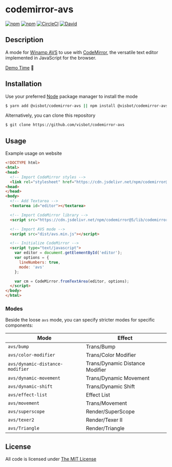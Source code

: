 # codemirror-avs

[![npm](https://img.shields.io/npm/l/@visbot/codemirror-avs.svg?style=flat-square)](https://www.npmjs.org/package/@visbot/codemirror-avs)
[![npm](https://img.shields.io/npm/v/@visbot/codemirror-avs.svg?style=flat-square)](https://www.npmjs.org/package/@visbot/codemirror-avs)
[![CircleCI](https://img.shields.io/circleci/project/visbot/codemirror-avs.svg?style=flat-square)](https://circleci.com/gh/visbot/codemirror-avs)
[![David](https://img.shields.io/david/dev/visbot/codemirror-avs.svg?style=flat-square)](https://david-dm.org/visbot/codemirror-avs?type=dev)

## Description

A mode for [Winamp AVS](https://www.wikiwand.com/en/Advanced_Visualization_Studio) to use with [CodeMirror](https://codemirror.net/), the versatile text editor implemented in JavaScript for the browser.

[Demo Time](https://visbot.github.io/codemirror-avs/) 🙌

## Installation

Use your preferred [Node](https://nodejs.org) package manager to install the mode

```sh
$ yarn add @visbot/codemirror-avs || npm install @visbot/codemirror-avs
```

Alternatively, you can clone this repository

```sh
$ git clone https://github.com/visbot/codemirror-avs
```

## Usage

Example usage on website

```html
<!DOCTYPE html>
<html>
<head>
  <!-- Import CodeMirror styles -->
  <link rel="stylesheet" href="https://cdn.jsdelivr.net/npm/codemirror@5/lib/codemirror.min.css">
<head>
</head>
<body>
  <!-- Add Textarea -->
  <textarea id="editor"></textarea>

  <!-- Import CodeMirror library -->
  <script src="https://cdn.jsdelivr.net/npm/codemirror@5/lib/codemirror.min.js"></script>

  <!-- Import AVS mode -->
  <script src="dist/avs.min.js"></script>

  <!-- Initialize CodeMirror -->
  <script type="text/javascript">
    var editor = document.getElementById('editor');
    var options = {
      lineNumbers: true,
      mode: 'avs'
    };

    var cm = CodeMirror.fromTextArea(editor, options);
  </script>
</body>
</html>
```

### Modes

Beside the loose `avs` mode, you can specify stricter modes for specific components:

Mode                            | Effect
--------------------------------|-------
`avs/bump`                      | Trans/Bump
`avs/color-modifier`            | Trans/Color Modifier
`avs/dynamic-distance-modifier` | Trans/Dynamic Distance Modifier
`avs/dynamic-movement`          | Trans/Dynamic Movement
`avs/dynamic-shift`             | Trans/Dynamic Shift
`avs/effect-list`               | Effect List
`avs/movement`                  | Trans/Movement
`avs/superscope`                | Render/SuperScope
`avs/texer2`                    | Render/Texer II
`avs/Triangle`                  | Render/Triangle

## License

All code is licensed under [The MIT License](http://opensource.org/licenses/MIT)
